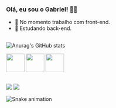 ### Olá, eu sou o Gabriel! 🙋‍♂️

- 🔭 No momento trabalho com front-end.
- 🌱 Estudando back-end.

##

  ![Anurag's GitHub stats](https://github-readme-stats.vercel.app/api?username=Black-Wolf12&show_icons=true&theme=vision-friendly-dark)
  
  <div style="display: inline-block;">
   <img style="text-align: center; width:50px;" src="https://cdn.jsdelivr.net/gh/devicons/devicon/icons/html5/html5-original.svg">
   <img style="text-align: center; width:50px;" src="https://cdn.jsdelivr.net/gh/devicons/devicon/icons/css3/css3-original.svg">
   <img style="text-align: center; width:50px;" src="https://cdn.jsdelivr.net/gh/devicons/devicon/icons/javascript/javascript-original.svg">
  </div>

##

<div>
<a href="https://www.instagram.com/gabrielcostasiqueira7/" target"_blank"><img src="https://img.shields.io/badge/Instagram-E4405F?style=for-the-badge&logo=instagram&logoColor=white"></a>
<a href="https://mail.google.com/mail/u/1/#inbox" target"_blank"><img src="https://img.shields.io/badge/Gmail-D14836?style=for-the-badge&logo=gmail&logoColor=white"></a>
  

  ![Snake animation](https://github.com/Black-Wolf12/Black-Wolf12/blob/output/github-contribution-grid-snake.svg)
</div>
